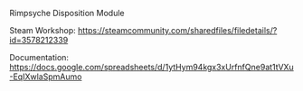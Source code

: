 Rimpsyche Disposition Module

Steam Workshop: https://steamcommunity.com/sharedfiles/filedetails/?id=3578212339

Documentation: https://docs.google.com/spreadsheets/d/1ytHym94kgx3xUrfnfQne9at1tVXu-EqIXwlaSpmAumo

